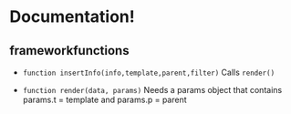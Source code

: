 # Documentation!

## frameworkfunctions

 - `function insertInfo(info,template,parent,filter)`
    Calls `render()`

 - `function render(data, params)`
    Needs a params object that contains params.t = template and params.p = parent
